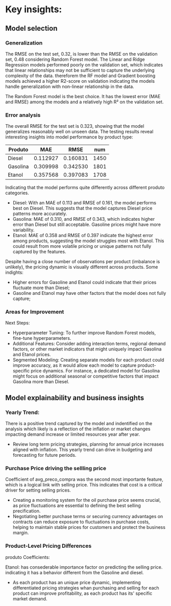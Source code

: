 # Key insights: 

## Model selection

### Generalization
The RMSE on the test set, 0.32, is lower than the RMSE on the validation set, 0.48 considering Random Forest model. The Linear and Ridge Regression models performed poorly on the validation set, which indicates that linear relationships may not be sufficient to capture the underlying complexity of the data. thereforem the RF model and Gradient boosting models achieved a higher R2-score on validation indicating the models handle generalization with non-linear relationship in the data. 

The Random Forest model  is the best choice. It has the lowest error (MAE and RMSE) among the models and a relatively high R² on the validation set. 
      
### Error analysis
The overall RMSE for the test set is 0.323, showing that the model generalizes reasonably well on unseen data.  The testing results reveal interesting insights into model performance by product type:

| Produto   | MAE      | RMSE     | num |
|-----------|----------|----------|-------------------|
| Diesel    | 0.112927 | 0.160831 | 1450             |
| Gasolina  | 0.309998 | 0.342530 | 1801             |
| Etanol    | 0.357568 | 0.397083 | 1708             |

Indicating that the model performs quite differently across different produto categories. 
- Diesel: With an MAE of 0.113 and RMSE of 0.161, the model performs best on Diesel. This suggests that the model captures Diesel price patterns more accurately.
- Gasolina: MAE of 0.310, and RMSE of 0.343, which indicates higher error than Diesel but still acceptable. Gasoline prices might have more variability.
- Etanol: MAE of 0.358 and RMSE of 0.397 indicate the highest error among products, suggesting the model struggles most with Etanol. This could result from more volatile pricing or unique patterns not fully captured by the features.

Despite having a close number of observations per product (imbalance is unlikely), the pricing dynamic is visually different across products. 
Some indights: 
- Higher errors for Gasoline and Etanol could indicate that their prices fluctuate more than Diesel;
- Gasoline and Etanol may have other factors that the model does not fully capture;
    
### Areas for Improvement
Next Steps:
* Hyperparameter Tuning: To further improve Random Forest models, fine-tune hyperparameters.
* Additional Features: Consider adding interaction terms, regional demand factors, or other market indicators that might uniquely impact Gasolina and Etanol prices.
* Segmented Modeling: Creating separate models for each product could improve accuracy, as it would allow each model to capture product-specific price dynamics. For instance, a dedicated model for Gasolina might focus on additional seasonal or competitive factors that impact Gasolina more than Diesel.

## Model explainability and business insights
### Yearly Trend:
There is a positive trend captured by the model and indentified on the analysis which likely is a reflection of the inflation or market changes impacting demand increase or limited resources year after year.
- Review long term pricing strategies, planning for annual price increases aligned with inflation. This yearly trend can drive in budgeting and forecasting for future periods.

### Purchase Price driving the sellling price
Coefficient of avg_preco_compra was the second most importante feature, which is a logical link with selling price.  This indicates that cost is a critical driver for setting selling prices.
- Creating a monitoring system for the oil purchase price seems crucial, as price fluctuations are essential to defining the best selling precification.
- Negotiating better purchase terms or securing currency advantages on contracts can reduce exposure to fluctuations in purchase costs, helping to maintain stable prices for customers and protect the business margin.

### Product-Level Pricing Differences

produto Coefficients:


Etanol: has consederable importance  factor on predicting the selling price. indicating it has a behavior different from the Gasoline and diesel. 

- As each product has an unique price dynamic, implementing differentiated pricing strategies whan purchasing and selling for each product can improve profitability, as each product has its' specific market demand.